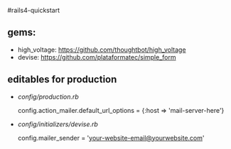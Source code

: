 #rails4-quickstart

## gems:
- high_voltage: https://github.com/thoughtbot/high_voltage
- devise: https://github.com/plataformatec/simple_form

## editables for production

- *config/production.rb*

    config.action_mailer.default_url_options = {:host => 'mail-server-here'}

- *config/initializers/devise.rb*

    config.mailer_sender = 'your-website-email@yourwebsite.com'
